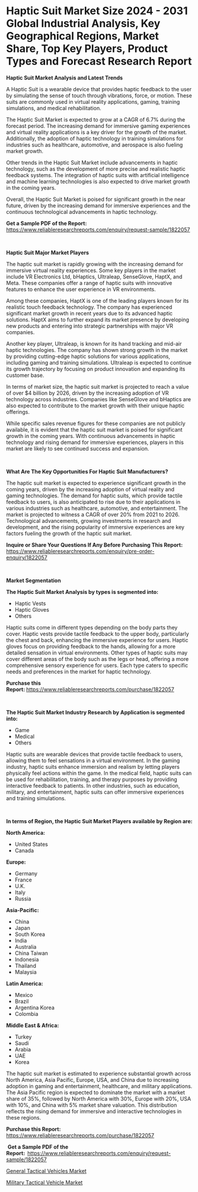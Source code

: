 <p><h1>Haptic Suit Market Size 2024 - 2031 Global Industrial Analysis, Key Geographical Regions, Market Share, Top Key Players, Product Types and Forecast Research Report</h1></p><p><strong>Haptic Suit Market Analysis and Latest Trends</strong></p>
<p><p>A Haptic Suit is a wearable device that provides haptic feedback to the user by simulating the sense of touch through vibrations, force, or motion. These suits are commonly used in virtual reality applications, gaming, training simulations, and medical rehabilitation.</p><p>The Haptic Suit Market is expected to grow at a CAGR of 6.7% during the forecast period. The increasing demand for immersive gaming experiences and virtual reality applications is a key driver for the growth of the market. Additionally, the adoption of haptic technology in training simulations for industries such as healthcare, automotive, and aerospace is also fueling market growth.</p><p>Other trends in the Haptic Suit Market include advancements in haptic technology, such as the development of more precise and realistic haptic feedback systems. The integration of haptic suits with artificial intelligence and machine learning technologies is also expected to drive market growth in the coming years.</p><p>Overall, the Haptic Suit Market is poised for significant growth in the near future, driven by the increasing demand for immersive experiences and the continuous technological advancements in haptic technology.</p></p>
<p><strong>Get a Sample PDF of the Report:&nbsp;</strong> <a href="https://www.reliableresearchreports.com/enquiry/request-sample/1822057">https://www.reliableresearchreports.com/enquiry/request-sample/1822057</a></p>
<p>&nbsp;</p>
<p><strong>Haptic Suit Major Market Players</strong></p>
<p><p>The haptic suit market is rapidly growing with the increasing demand for immersive virtual reality experiences. Some key players in the market include VR Electronics Ltd, bHaptics, Ultraleap, SenseGlove, HaptX, and Meta. These companies offer a range of haptic suits with innovative features to enhance the user experience in VR environments.</p><p>Among these companies, HaptX is one of the leading players known for its realistic touch feedback technology. The company has experienced significant market growth in recent years due to its advanced haptic solutions. HaptX aims to further expand its market presence by developing new products and entering into strategic partnerships with major VR companies.</p><p>Another key player, Ultraleap, is known for its hand tracking and mid-air haptic technologies. The company has shown strong growth in the market by providing cutting-edge haptic solutions for various applications, including gaming and training simulations. Ultraleap is expected to continue its growth trajectory by focusing on product innovation and expanding its customer base.</p><p>In terms of market size, the haptic suit market is projected to reach a value of over $4 billion by 2026, driven by the increasing adoption of VR technology across industries. Companies like SenseGlove and bHaptics are also expected to contribute to the market growth with their unique haptic offerings.</p><p>While specific sales revenue figures for these companies are not publicly available, it is evident that the haptic suit market is poised for significant growth in the coming years. With continuous advancements in haptic technology and rising demand for immersive experiences, players in this market are likely to see continued success and expansion.</p></p>
<p>&nbsp;</p>
<p><strong>What Are The Key Opportunities For Haptic Suit Manufacturers?</strong></p>
<p><p>The haptic suit market is expected to experience significant growth in the coming years, driven by the increasing adoption of virtual reality and gaming technologies. The demand for haptic suits, which provide tactile feedback to users, is also anticipated to rise due to their applications in various industries such as healthcare, automotive, and entertainment. The market is projected to witness a CAGR of over 20% from 2021 to 2026. Technological advancements, growing investments in research and development, and the rising popularity of immersive experiences are key factors fueling the growth of the haptic suit market.</p></p>
<p><strong>Inquire or Share Your Questions If Any Before Purchasing This Report:</strong> <a href="https://www.reliableresearchreports.com/enquiry/pre-order-enquiry/1822057">https://www.reliableresearchreports.com/enquiry/pre-order-enquiry/1822057</a></p>
<p>&nbsp;</p>
<p><strong>Market Segmentation</strong></p>
<p><strong>The Haptic Suit Market Analysis by types is segmented into:</strong></p>
<p><ul><li>Haptic Vests</li><li>Haptic Gloves</li><li>Others</li></ul></p>
<p><p>Haptic suits come in different types depending on the body parts they cover. Haptic vests provide tactile feedback to the upper body, particularly the chest and back, enhancing the immersive experience for users. Haptic gloves focus on providing feedback to the hands, allowing for a more detailed sensation in virtual environments. Other types of haptic suits may cover different areas of the body such as the legs or head, offering a more comprehensive sensory experience for users. Each type caters to specific needs and preferences in the market for haptic technology.</p></p>
<p><strong>Purchase this Report:&nbsp;</strong><a href="https://www.reliableresearchreports.com/purchase/1822057">https://www.reliableresearchreports.com/purchase/1822057</a></p>
<p>&nbsp;</p>
<p><strong>The Haptic Suit Market Industry Research by Application is segmented into:</strong></p>
<p><ul><li>Game</li><li>Medical</li><li>Others</li></ul></p>
<p><p>Haptic suits are wearable devices that provide tactile feedback to users, allowing them to feel sensations in a virtual environment. In the gaming industry, haptic suits enhance immersion and realism by letting players physically feel actions within the game. In the medical field, haptic suits can be used for rehabilitation, training, and therapy purposes by providing interactive feedback to patients. In other industries, such as education, military, and entertainment, haptic suits can offer immersive experiences and training simulations.</p></p>
<p>&nbsp;</p>
<p><strong>In terms of Region, the Haptic Suit Market Players available by Region are:</strong></p>
<p>
    <p> <strong> North America: </strong>
        <ul>
            <li>United States</li>
            <li>Canada</li>
        </ul>
        </p> 
    <p> <strong> Europe: </strong>
        <ul>
            <li>Germany</li>
            <li>France</li>
            <li>U.K.</li>
            <li>Italy</li>
            <li>Russia</li>
        </ul>
        </p> 
    <p> <strong> Asia-Pacific: </strong>
        <ul>
            <li>China</li>
            <li>Japan</li>
            <li>South Korea</li>
            <li>India</li>
            <li>Australia</li>
            <li>China Taiwan</li>
            <li>Indonesia</li>
            <li>Thailand</li>
            <li>Malaysia</li>
        </ul>
        </p> 
    <p> <strong> Latin America: </strong>
        <ul>
            <li>Mexico</li>
            <li>Brazil</li>
            <li>Argentina Korea</li>
            <li>Colombia</li>
        </ul>
        </p> 
    <p> <strong> Middle East & Africa: </strong>
        <ul>
            <li>Turkey</li>
            <li>Saudi</li>
            <li>Arabia</li>
            <li>UAE</li>
            <li>Korea</li>
        </ul>
    </p>
    </p>
<p><p>The haptic suit market is estimated to experience substantial growth across North America, Asia Pacific, Europe, USA, and China due to increasing adoption in gaming and entertainment, healthcare, and military applications. The Asia Pacific region is expected to dominate the market with a market share of 35%, followed by North America with 30%, Europe with 20%, USA with 10%, and China with 5% market share valuation. This distribution reflects the rising demand for immersive and interactive technologies in these regions.</p></p>
<p><strong>Purchase this Report: </strong><a href="https://www.reliableresearchreports.com/purchase/1822057">https://www.reliableresearchreports.com/purchase/1822057</a></p>
<p>&nbsp;<strong>Get a Sample PDF of the Report:&nbsp;&nbsp;</strong><a href="https://www.reliableresearchreports.com/enquiry/request-sample/1822057">https://www.reliableresearchreports.com/enquiry/request-sample/1822057</a></p>
<p><strong></strong></p>
<p><p><a href="https://boundless-drawbridge-702.notion.site/Decoding-the-General-Tactical-Vehicles-Market-A-Deep-Dive-into-the-Latest-Market-Trends-Market-Seg-c80e057e82f54604893d3831a74ec64d">General Tactical Vehicles Market</a></p><p><a href="https://gamy-alyssum-396.notion.site/Military-Tactical-Vehicle-Market-Offers-Provide-Insightful-Data-for-the-Time-Period-from-2024-to-203-6b02d7496f3e435f863526b5dfca8b8f">Military Tactical Vehicle Market</a></p></p>